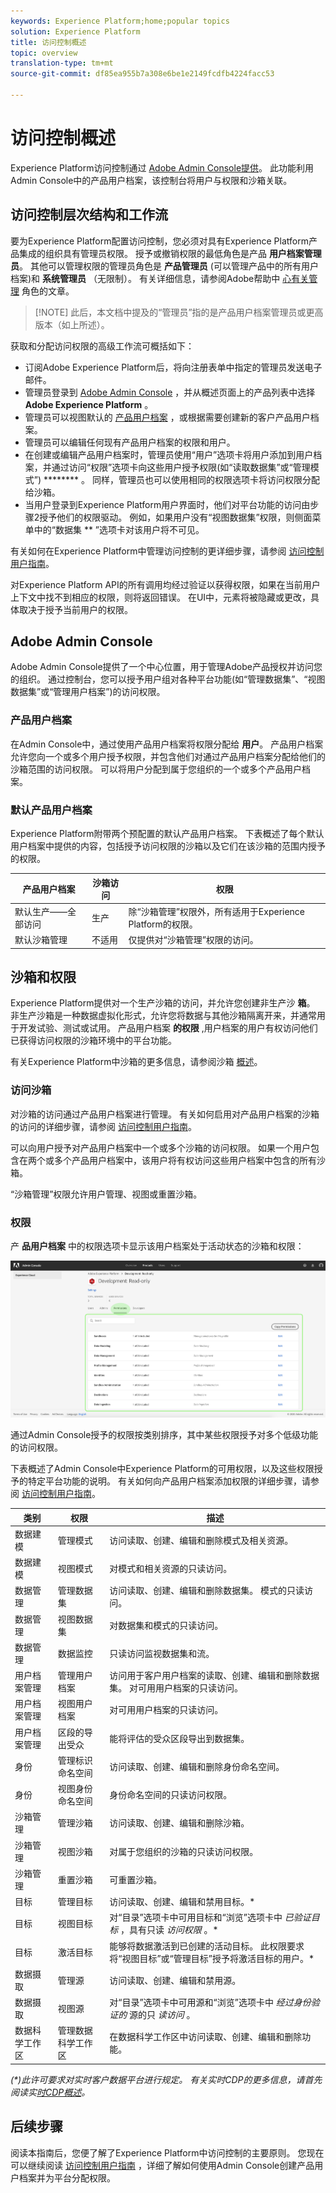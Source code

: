```yaml
---
keywords: Experience Platform;home;popular topics
solution: Experience Platform
title: 访问控制概述
topic: overview
translation-type: tm+mt
source-git-commit: df85ea955b7a308e6be1e2149fcdfb4224facc53

---
```



# 访问控制概述

Experience Platform访问控制通过 [Adobe Admin Console提供](https://adminconsole.adobe.com)。 此功能利用Admin Console中的产品用户档案，该控制台将用户与权限和沙箱关联。

## 访问控制层次结构和工作流

要为Experience Platform配置访问控制，您必须对具有Experience Platform产品集成的组织具有管理员权限。 授予或撤销权限的最低角色是产品 **用户档案管理员**。 其他可以管理权限的管理员角色是 **产品管理员** (可以管理产品中的所有用户档案)和 **系统管理员** （无限制）。 有关详细信息，请参阅Adobe帮助中 [心有关管理](https://helpx.adobe.com/enterprise/using/admin-roles.html) 角色的文章。

>[!NOTE] 此后，本文档中提及的“管理员”指的是产品用户档案管理员或更高版本（如上所述）。

获取和分配访问权限的高级工作流可概括如下：

- 订阅Adobe Experience Platform后，将向注册表单中指定的管理员发送电子邮件。
- 管理员登录到 [Adobe Admin Console](#adobe-admin-console) ，并从概述页面上的产品列表中选择 **Adobe Experience Platform** 。
- 管理员可以视图默认的 [产品用户档案](#product-profiles) ，或根据需要创建新的客户产品用户档案。
- 管理员可以编辑任何现有产品用户档案的权限和用户。
- 在创建或编辑产品用户档案时，管理员使用“用户”选项卡将用户添加到用户档案，并通过访问“权限”选项卡向这些用户授予权限(如“读取数据集”或“管理模式”) ******** 。 同样，管理员也可以使用相同的权限选项卡将访问权限分配给沙箱。
- 当用户登录到Experience Platform用户界面时，他们对平台功能的访问由步骤2授予他们的权限驱动。 例如，如果用户没有“视图数据集”权限，则侧面菜单中的“数据集 ** ”选项卡对该用户将不可见。

有关如何在Experience Platform中管理访问控制的更详细步骤，请参阅 [访问控制用户指南](./ui/overview.md)。

对Experience Platform API的所有调用均经过验证以获得权限，如果在当前用户上下文中找不到相应的权限，则将返回错误。 在UI中，元素将被隐藏或更改，具体取决于授予当前用户的权限。

## Adobe Admin Console

Adobe Admin Console提供了一个中心位置，用于管理Adobe产品授权并访问您的组织。 通过控制台，您可以授予用户组对各种平台功能(如“管理数据集”、“视图数据集”或“管理用户档案”)的访问权限。

### 产品用户档案

在Admin Console中，通过使用产品用户档案将权限分配给 **用户**。 产品用户档案允许您向一个或多个用户授予权限，并包含他们对通过产品用户档案分配给他们的沙箱范围的访问权限。 可以将用户分配到属于您组织的一个或多个产品用户档案。

### 默认产品用户档案

Experience Platform附带两个预配置的默认产品用户档案。 下表概述了每个默认用户档案中提供的内容，包括授予访问权限的沙箱以及它们在该沙箱的范围内授予的权限。

| 产品用户档案 | 沙箱访问 | 权限 |
| --- | --- | --- |
| 默认生产——全部访问 | 生产 | 除“沙箱管理”权限外，所有适用于Experience Platform的权限。 |
| 默认沙箱管理 | 不适用 | 仅提供对“沙箱管理”权限的访问。 |

## 沙箱和权限

Experience Platform提供对一个生产沙箱的访问，并允许您创建非生产沙 **箱**。 非生产沙箱是一种数据虚拟化形式，允许您将数据与其他沙箱隔离开来，并通常用于开发试验、测试或试用。 产品用户档案 **的权限** ,用户档案的用户有权访问他们已获得访问权限的沙箱环境中的平台功能。

有关Experience Platform中沙箱的更多信息，请参阅沙箱 [概述](../sandboxes/home.md)。

### 访问沙箱

对沙箱的访问通过产品用户档案进行管理。 有关如何启用对产品用户档案的沙箱的访问的详细步骤，请参阅 [访问控制用户指南](./ui/overview.md)。

可以向用户授予对产品用户档案中一个或多个沙箱的访问权限。 如果一个用户包含在两个或多个产品用户档案中，该用户将有权访问这些用户档案中包含的所有沙箱。

“沙箱管理”权限允许用户管理、视图或重置沙箱。

### 权限

产 **品用户档案** 中的权限选项卡显示该用户档案处于活动状态的沙箱和权限：

![](./images/permissions-overview.png)

通过Admin Console授予的权限按类别排序，其中某些权限授予对多个低级功能的访问权限。

下表概述了Admin Console中Experience Platform的可用权限，以及这些权限授予的特定平台功能的说明。 有关如何向产品用户档案添加权限的详细步骤，请参阅 [访问控制用户指南](./ui/overview.md)。

| 类别 | 权限 | 描述 |
| --- | --- | --- |
| 数据建模 | 管理模式 | 访问读取、创建、编辑和删除模式及相关资源。 |
| 数据建模 | 视图模式 | 对模式和相关资源的只读访问。 |
| 数据管理 | 管理数据集 | 访问读取、创建、编辑和删除数据集。 模式的只读访问。 |
| 数据管理 | 视图数据集 | 对数据集和模式的只读访问。 |
| 数据管理 | 数据监控 | 只读访问监视数据集和流。 |
| 用户档案管理 | 管理用户档案 | 访问用于客户用户档案的读取、创建、编辑和删除数据集。 对可用用户档案的只读访问。 |
| 用户档案管理 | 视图用户档案 | 对可用用户档案的只读访问。 |
| 用户档案管理 | 区段的导出受众 | 能将评估的受众区段导出到数据集。 |
| 身份 | 管理标识命名空间 | 访问读取、创建、编辑和删除身份命名空间。 |
| 身份 | 视图身份命名空间 | 身份命名空间的只读访问权限。 |
| 沙箱管理 | 管理沙箱 | 访问读取、创建、编辑和删除沙箱。 |
| 沙箱管理 | 视图沙箱 | 对属于您组织的沙箱的只读访问权限。 |
| 沙箱管理 | 重置沙箱 | 可重置沙箱。 |
| 目标 | 管理目标 | 访问读取、创建、编辑和禁用目标。* |
| 目标 | 视图目标 | 对“目录”选项卡中可用目标和“浏览”选项卡中 *已验证目标* ，具有只读 *访问权限* 。* |
| 目标 | 激活目标 | 能够将数据激活到已创建的活动目标。 此权限要求将“视图目标”或“管理目标”授予将激活目标的用户。* |
| 数据摄取 | 管理源 | 访问读取、创建、编辑和禁用源。 |
| 数据摄取 | 视图源 | 对“目录”选项卡中可用源和“浏览”选项卡中 *经过身份验证的* 源的只 *读访问* 。 |
| 数据科学工作区 | 管理数据科学工作区 | 在数据科学工作区中访问读取、创建、编辑和删除功能。 |

_(*)此许可要求对实时客户数据平台进行规定。 有关实时CDP的更多信息，请首先阅读实[时CDP概述](https://docs.adobe.com/content/help/en/experience-platform/rtcdp/overview.html)。_

## 后续步骤

阅读本指南后，您便了解了Experience Platform中访问控制的主要原则。 您现在可以继续阅读 [访问控制用户指南](./ui/overview.md) ，详细了解如何使用Admin Console创建产品用户档案并为平台分配权限。